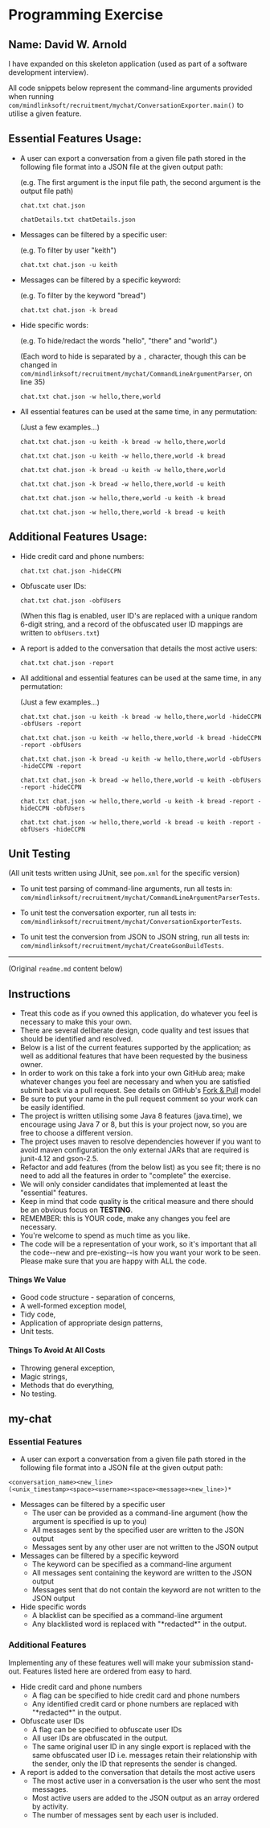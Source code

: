 Programming Exercise
====================

## Name: David W. Arnold

I have expanded on this skeleton application (used as part of a software development interview). 

All code snippets below represent the command-line arguments provided when running `com/mindlinksoft/recruitment/mychat/ConversationExporter.main()` to utilise a given feature.

## Essential Features Usage:

* A user can export a conversation from a given file path stored in the following file format into a JSON file at the given output path:

    (e.g. The first argument is the input file path, the second argument is the output file path)
    
    ```
    chat.txt chat.json
    ```
    
    ```
    chatDetails.txt chatDetails.json
    ```

* Messages can be filtered by a specific user:

    (e.g. To filter by user "keith")

    ```
    chat.txt chat.json -u keith 
    ```

* Messages can be filtered by a specific keyword:

    (e.g. To filter by the keyword "bread")

    ```
    chat.txt chat.json -k bread 
    ```

* Hide specific words:

    (e.g. To hide/redact the words "hello", "there" and "world".)
    
    (Each word to hide is separated by a `,` character, though this can be changed in `com/mindlinksoft/recruitment/mychat/CommandLineArgumentParser`, on line 35)

    ```
    chat.txt chat.json -w hello,there,world
    ```
  
* All essential features can be used at the same time, in any permutation:

    (Just a few examples...)

    ```
    chat.txt chat.json -u keith -k bread -w hello,there,world
    ```
    ```
    chat.txt chat.json -u keith -w hello,there,world -k bread
    ```
    ```
    chat.txt chat.json -k bread -u keith -w hello,there,world
    ```
    ```
    chat.txt chat.json -k bread -w hello,there,world -u keith
    ```
    ```
    chat.txt chat.json -w hello,there,world -u keith -k bread
    ```
    ```
    chat.txt chat.json -w hello,there,world -k bread -u keith
    ```

## Additional Features Usage:

* Hide credit card and phone numbers:

    ```
    chat.txt chat.json -hideCCPN 
    ```

* Obfuscate user IDs:

    ```
    chat.txt chat.json -obfUsers 
    ```
  
    (When this flag is enabled, user ID's are replaced with a unique random 6-digit string, and a record of the obfuscated user ID mappings are written to `obfUsers.txt`)

* A report is added to the conversation that details the most active users:

    ```
    chat.txt chat.json -report 
    ```

* All additional and essential features can be used at the same time, in any permutation:

    (Just a few examples...)

    ```
    chat.txt chat.json -u keith -k bread -w hello,there,world -hideCCPN -obfUsers -report
    ```
    ```
    chat.txt chat.json -u keith -w hello,there,world -k bread -hideCCPN -report -obfUsers
    ```
    ```
    chat.txt chat.json -k bread -u keith -w hello,there,world -obfUsers -hideCCPN -report
    ```
    ```
    chat.txt chat.json -k bread -w hello,there,world -u keith -obfUsers -report -hideCCPN
    ```
    ```
    chat.txt chat.json -w hello,there,world -u keith -k bread -report -hideCCPN -obfUsers
    ```
    ```
    chat.txt chat.json -w hello,there,world -k bread -u keith -report -obfUsers -hideCCPN
    ```

## Unit Testing

(All unit tests written using JUnit, see `pom.xml` for the specific version) 

* To unit test parsing of command-line arguments, run all tests in: `com/mindlinksoft/recruitment/mychat/CommandLineArgumentParserTests`.

* To unit test the conversation exporter, run all tests in: `com/mindlinksoft/recruitment/mychat/ConversationExporterTests`.

* To unit test the conversion from JSON to JSON string, run all tests in: `com/mindlinksoft/recruitment/mychat/CreateGsonBuildTests`.

------------

(Original `readme.md` content below)

Instructions
------------

* Treat this code as if you owned this application, do whatever you feel is necessary to make this your own.
* There are several deliberate design, code quality and test issues that should be identified and resolved.
* Below is a list of the current features supported by the application; as well as additional features that have been requested by the business owner.
* In order to work on this take a fork into your own GitHub area; make whatever changes you feel are necessary and when you are satisfied submit back via a pull request. See details on GitHub's [Fork & Pull](https://help.github.com/articles/using-pull-requests) model
* Be sure to put your name in the pull request comment so your work can be easily identified.
* The project is written utilising some Java 8 features (java.time), we encourage using Java 7 or 8, but this is your project now, so you are free to choose a different version.
* The project uses maven to resolve dependencies however if you want to avoid maven configuration the only external JARs that are required is junit-4.12 and gson-2.5.
* Refactor and add features (from the below list) as you see fit; there is no need to add all the features in order to "complete" the exercise.
* We will only consider candidates that implemented at least the "essential" features.
* Keep in mind that code quality is the critical measure and there should be an obvious focus on __TESTING__.
* REMEMBER: this is YOUR code, make any changes you feel are necessary.
* You're welcome to spend as much time as you like.
* The code will be a representation of your work, so it's important that all the code--new and pre-existing--is how you want your work to be seen.  Please make sure that you are happy with ALL the code.

#### Things We Value

* Good code structure - separation of concerns,
* A well-formed exception model,
* Tidy code,
* Application of appropriate design patterns,
* Unit tests.

#### Things To Avoid At All Costs

* Throwing general exception,
* Magic strings,
* Methods that do everything,
* No testing.

my-chat
-------

### Essential Features

* A user can export a conversation from a given file path stored in the following file format into a JSON file at the given output path:
```
<conversation_name><new_line>
(<unix_timestamp><space><username><space><message><new_line>)*
```
* Messages can be filtered by a specific user
    * The user can be provided as a command-line argument (how the argument is specified is up to you)
    * All messages sent by the specified user are written to the JSON output
    * Messages sent by any other user are not written to the JSON output
* Messages can be filtered by a specific keyword
    * The keyword can be specified as a command-line argument
    * All messages sent containing the keyword are written to the JSON output
    * Messages sent that do not contain the keyword are not written to the JSON output
* Hide specific words
    * A blacklist can be specified as a command-line argument
    * Any blacklisted word is replaced with "\*redacted\*" in the output.

### Additional Features

Implementing any of these features well will make your submission stand-out. Features listed here are ordered from easy to hard.

* Hide credit card and phone numbers
    * A flag can be specified to hide credit card and phone numbers
    * Any identified credit card or phone numbers are replaced with "\*redacted\*" in the output.
* Obfuscate user IDs
    * A flag can be specified to obfuscate user IDs
    * All user IDs are obfuscated in the output.
    * The same original user ID in any single export is replaced with the same obfuscated user ID i.e. messages retain their relationship with the sender, only the ID that represents the sender is changed.
* A report is added to the conversation that details the most active users
    * The most active user in a conversation is the user who sent the most messages.
    * Most active users are added to the JSON output as an array ordered by activity.
    * The number of messages sent by each user is included.
